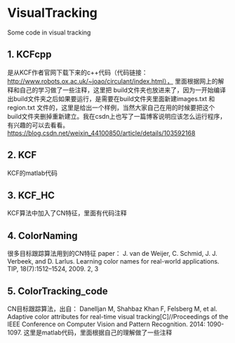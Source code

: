 # VisualTracking
Some code in visual tracking

## 1. KCFcpp 
是从KCF作者官网下载下来的c++代码（代码链接：http://www.robots.ox.ac.uk/~joao/circulant/index.html），
里面根据网上的解释和自己的学习做了一些注释，这里把 build文件夹也放进来了，因为一开始编译出build文件夹之后如果要运行，是需要在build文件夹里面新建images.txt 和 region.txt 文件的，这里是给出一个样例，当然大家自己在用的时候要把这个build文件夹删掉重新建立。我在csdn上也写了一篇博客说明应该怎么运行程序，有兴趣的可以去看看。
  https://blog.csdn.net/weixin_44100850/article/details/103592168
 
 ## 2. KCF
 KCF的matlab代码
 
 ## 3. KCF_HC
 KCF算法中加入了CN特征，里面有代码注释
  
 ## 4. ColorNaming
很多目标跟踪算法用到的CN特征
paper：
J. van de Weijer, C. Schmid, J. J. Verbeek, and D. Larlus. Learning color names for real-world applications. TIP,
18(7):1512–1524, 2009. 2, 3

 ## 5. ColorTracking_code
 CN目标跟踪算法，出自：
Danelljan M, Shahbaz Khan F, Felsberg M, et al. Adaptive color attributes for real-time visual tracking[C]//Proceedings of the IEEE Conference on Computer Vision and Pattern Recognition. 2014: 1090-1097.
这里是matlab代码，里面根据自己的理解做了一些注释


